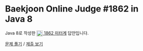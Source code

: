 # Baekjoon Online Judge #1862 in Java 8
Java 8로 작성한 [<img src="https://static.solved.ac/tier_small/7.svg" height="20" align="center">
1862 미터계](https://www.acmicpc.net/problem/1862) 답안입니다.

[문제 풀기](https://www.acmicpc.net/problem/1862) /
[제출 보기](https://www.acmicpc.net/source/87548314)
